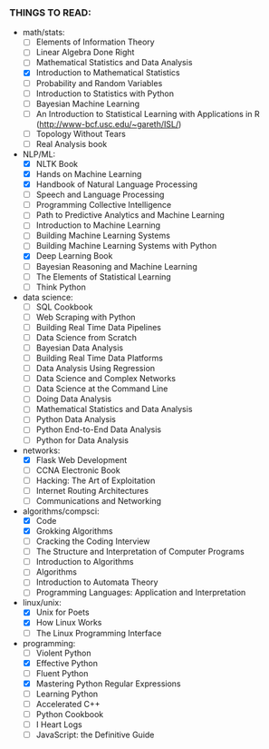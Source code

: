 ### THINGS TO READ:
- math/stats:
    - [ ] Elements of Information Theory
    - [ ] Linear Algebra Done Right
    - [ ] Mathematical Statistics and Data Analysis
    - [X] Introduction to Mathematical Statistics
    - [ ] Probability and Random Variables
    - [ ] Introduction to Statistics with Python
    - [ ] Bayesian Machine Learning
    - [ ] An Introduction to Statistical Learning with Applications in R (http://www-bcf.usc.edu/~gareth/ISL/)
    - [ ] Topology Without Tears
    - [ ] Real Analysis book
- NLP/ML:
    - [X] NLTK Book
    - [X] Hands on Machine Learning
    - [X] Handbook of Natural Language Processing
    - [ ] Speech and Language Processing
    - [ ] Programming Collective Intelligence
    - [ ] Path to Predictive Analytics and Machine Learning
    - [ ] Introduction to Machine Learning
    - [ ] Building Machine Learning Systems
    - [ ] Building Machine Learning Systems with Python
    - [X] Deep Learning Book
    - [ ] Bayesian Reasoning and Machine Learning
    - [ ] The Elements of Statistical Learning
    - [ ] Think Python
- data science:
    - [ ] SQL Cookbook
    - [ ] Web Scraping with Python
    - [ ] Building Real Time Data Pipelines
    - [ ] Data Science from Scratch
    - [ ] Bayesian Data Analysis
    - [ ] Building Real Time Data Platforms
    - [ ] Data Analysis Using Regression
    - [ ] Data Science and Complex Networks
    - [ ] Data Science at the Command Line
    - [ ] Doing Data Analysis
    - [ ] Mathematical Statistics and Data Analysis
    - [ ] Python Data Analysis
    - [ ] Python End-to-End Data Analysis
    - [ ] Python for Data Analysis
- networks:
    - [X] Flask Web Development
    - [ ] CCNA Electronic Book
    - [ ] Hacking: The Art of Exploitation
    - [ ] Internet Routing Architectures
    - [ ] Communications and Networking
- algorithms/compsci:
    - [X] Code
    - [X] Grokking Algorithms
    - [ ] Cracking the Coding Interview
    - [ ] The Structure and Interpretation of Computer Programs
    - [ ] Introduction to Algorithms
    - [ ] Algorithms
    - [ ] Introduction to Automata Theory
    - [ ] Programming Languages: Application and Interpretation
- linux/unix:
    - [X] Unix for Poets
    - [X] How Linux Works
    - [ ] The Linux Programming Interface
- programming:
    - [ ] Violent Python
    - [X] Effective Python
    - [ ] Fluent Python
    - [X] Mastering Python Regular Expressions
    - [ ] Learning Python
    - [ ] Accelerated C++
    - [ ] Python Cookbook
    - [ ] I Heart Logs
    - [ ] JavaScript: the Definitive Guide 
